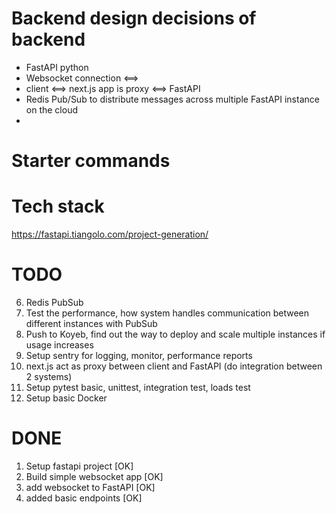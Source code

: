 # Backend design decisions of backend

- FastAPI python
- Websocket connection <==>
- client <==> next.js app is proxy <==> FastAPI
- Redis Pub/Sub to distribute messages across multiple FastAPI instance on the cloud
- 

# Starter commands

# Tech stack
https://fastapi.tiangolo.com/project-generation/

# TODO

6. Redis PubSub
8. Test the performance, how system handles communication between different instances with PubSub
9. Push to Koyeb, find out the way to deploy and scale multiple instances if usage increases 
11. Setup sentry for logging, monitor, performance reports
12. next.js act as proxy between client and FastAPI (do integration between 2 systems)
2. Setup pytest basic, unittest, integration test, loads test
3. Setup basic Docker

# DONE
1. Setup fastapi project [OK]
4. Build simple websocket app [OK]
5. add websocket to FastAPI [OK]
7. added  basic endpoints [OK]



